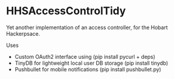 # HHSAccessControlTidy
Yet another implementation of an access controller, for the Hobart Hackerpsace.

Uses
 * Custom OAuth2 interface using (pip install pycurl + deps)
 * TinyDB for lightweight local user DB storage (pip install tinydb)
 * Pushbullet for mobile notifications (pip install pushbullet.py)

